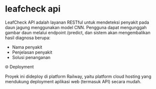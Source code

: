 # leafcheck api
LeafCheck API adalah layanan RESTful untuk mendeteksi penyakit pada daun jagung menggunakan model CNN. Pengguna dapat mengunggah gambar daun melalui endpoint /predict, dan sistem akan mengembalikan hasil diagnosa berupa:
- Nama penyakit
- Penjelasan penyakit
- Solusi penanganan

🌐 Deployment

Proyek ini dideploy di platform Railway, yaitu platform cloud hosting yang mendukung deployment aplikasi web (termasuk API) secara mudah.
